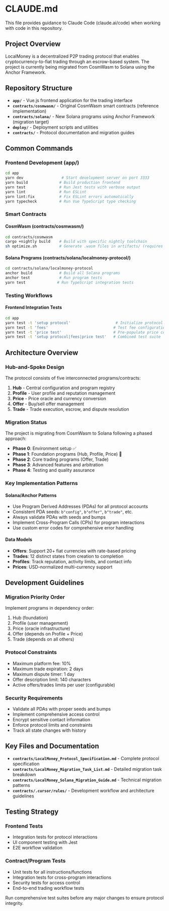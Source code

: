 # CLAUDE.md

This file provides guidance to Claude Code (claude.ai/code) when working with code in this repository.

## Project Overview

LocalMoney is a decentralized P2P trading protocol that enables cryptocurrency-to-fiat trading through an escrow-based system. The project is currently being migrated from CosmWasm to Solana using the Anchor Framework.

## Repository Structure

- **`app/`** - Vue.js frontend application for the trading interface
- **`contracts/cosmwasm/`** - Original CosmWasm smart contracts (reference implementation)
- **`contracts/solana/`** - New Solana programs using Anchor Framework (migration target)
- **`deploy/`** - Deployment scripts and utilities
- **`contracts/`** - Protocol documentation and migration guides

## Common Commands

### Frontend Development (app/)
```bash
cd app
yarn dev                 # Start development server on port 3333
yarn build              # Build production frontend
yarn test               # Run Jest tests with verbose output
yarn lint               # Run ESLint
yarn lint:fix           # Fix ESLint errors automatically
yarn typecheck          # Run Vue TypeScript type checking
```

### Smart Contracts

#### CosmWasm (contracts/cosmwasm/)
```bash
cd contracts/cosmwasm
cargo +nightly build    # Build with specific nightly toolchain
sh optimize.sh          # Generate .wasm files in artifacts/ (requires Docker)
```

#### Solana Programs (contracts/solana/localmoney-protocol/)
```bash
cd contracts/solana/localmoney-protocol
anchor build            # Build all Solana programs
anchor test             # Run program tests
yarn test              # Run TypeScript integration tests
```

### Testing Workflows

#### Frontend Integration Tests
```bash
cd app
yarn test -t 'setup protocol'                    # Initialize protocol only
yarn test -t 'fees'                             # Test fee configurations
yarn test -t 'price test'                       # Pre-populate price contract
yarn test -t 'setup protocol|fees|price test'   # Combined test suite
```

## Architecture Overview

### Hub-and-Spoke Design
The protocol consists of five interconnected programs/contracts:

1. **Hub** - Central configuration and program registry
2. **Profile** - User profile and reputation management  
3. **Price** - Price oracle and currency conversion
4. **Offer** - Buy/sell offer management
5. **Trade** - Trade execution, escrow, and dispute resolution

### Migration Status
The project is migrating from CosmWasm to Solana following a phased approach:
- **Phase 0**: Environment setup ✅
- **Phase 1**: Foundation programs (Hub, Profile, Price) 🔄
- **Phase 2**: Core trading programs (Offer, Trade)
- **Phase 3**: Advanced features and arbitration
- **Phase 4**: Testing and quality assurance

### Key Implementation Patterns

#### Solana/Anchor Patterns
- Use Program Derived Addresses (PDAs) for all protocol accounts
- Consistent PDA seeds: `b"config"`, `b"offer"`, `b"trade"`, etc.
- Always validate PDAs with seeds and bumps
- Implement Cross-Program Calls (CPIs) for program interactions
- Use custom error codes for comprehensive error handling

#### Data Models
- **Offers**: Support 20+ fiat currencies with rate-based pricing
- **Trades**: 12 distinct states from creation to completion
- **Profiles**: Track reputation, activity limits, and contact info
- **Prices**: USD-normalized multi-currency support

## Development Guidelines

### Migration Priority Order
Implement programs in dependency order:
1. Hub (foundation)
2. Profile (user management)
3. Price (oracle infrastructure)
4. Offer (depends on Profile + Price)
5. Trade (depends on all others)

### Protocol Constraints
- Maximum platform fee: 10%
- Maximum trade expiration: 2 days
- Maximum dispute timer: 1 day  
- Offer description limit: 140 characters
- Active offers/trades limits per user (configurable)

### Security Requirements
- Validate all PDAs with proper seeds and bumps
- Implement comprehensive access control
- Encrypt sensitive contact information
- Enforce protocol limits and constraints
- Track all state changes with history

## Key Files and Documentation

- **`contracts/LocalMoney_Protocol_Specification.md`** - Complete protocol specification
- **`contracts/LocalMoney_Migration_Task_List.md`** - Detailed migration task breakdown
- **`contracts/LocalMoney_Solana_Migration_Guide.md`** - Technical migration patterns
- **`contracts/.cursor/rules/`** - Development workflow and architecture guidelines

## Testing Strategy

### Frontend Tests
- Integration tests for protocol interactions
- UI component testing with Jest
- E2E workflow validation

### Contract/Program Tests  
- Unit tests for all instructions/functions
- Integration tests for cross-program interactions
- Security tests for access control
- End-to-end trading workflow tests

Run comprehensive test suites before any major changes to ensure protocol integrity.